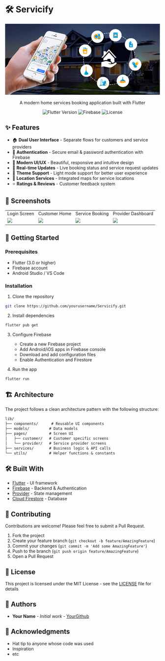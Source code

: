 # 🛠️ Servicify

<div align="center">
  <img src="assets/images/Banner.png" alt="Servicify Banner" width="600"/>
  
  <p>A modern home services booking application built with Flutter</p>

  ![Flutter Version](https://img.shields.io/badge/Flutter-3.0+-02569B?logo=flutter)
  ![Firebase](https://img.shields.io/badge/Firebase-FFCA28?logo=firebase&logoColor=black)
  ![License](https://img.shields.io/badge/License-MIT-green.svg)
</div>

## ✨ Features

- 🏠 **Dual User Interface** - Separate flows for customers and service providers
- 🔐 **Authentication** - Secure email & password authentication with Firebase
- 🎨 **Modern UI/UX** - Beautiful, responsive and intuitive design
- 📱 **Real-time Updates** - Live booking status and service request updates
- 🌙 **Theme Support** - Light mode support for better user experience
- 📍 **Location Services** - Integrated maps for service locations
- ⭐ **Ratings & Reviews** - Customer feedback system

## 📱 Screenshots

<table>
  <tr>
    <td>Login Screen</td>
    <td>Customer Home</td>
    <td>Service Booking</td>
    <td>Provider Dashboard</td>
  </tr>
  <tr>
    <td><img src="screenshots/login.png" width="200"/></td>
    <td><img src="screenshots/home.png" width="200"/></td>
    <td><img src="screenshots/booking.png" width="200"/></td>
    <td><img src="screenshots/provider.png" width="200"/></td>
  </tr>
</table>

## 🚀 Getting Started

### Prerequisites

- Flutter (3.0 or higher)
- Firebase account
- Android Studio / VS Code

### Installation

1. Clone the repository
```bash
git clone https://github.com/yourusername/Servicify.git
```

2. Install dependencies
```bash
flutter pub get
```

3. Configure Firebase
   - Create a new Firebase project
   - Add Android/iOS apps in Firebase console
   - Download and add configuration files
   - Enable Authentication and Firestore

4. Run the app
```bash
flutter run
```

## 🏗️ Architecture

The project follows a clean architecture pattern with the following structure:

```
lib/
├── components/      # Reusable UI components
├── models/         # Data models
├── pages/          # Screen UI
│   ├── customer/   # Customer specific screens
│   └── provider/   # Service provider screens
├── services/       # Business logic & API calls
└── utils/          # Helper functions & constants
```

## 🛠️ Built With

- [Flutter](https://flutter.dev/) - UI framework
- [Firebase](https://firebase.google.com/) - Backend & Authentication
- [Provider](https://pub.dev/packages/provider) - State management
- [Cloud Firestore](https://firebase.google.com/products/firestore) - Database

## 🤝 Contributing

Contributions are welcome! Please feel free to submit a Pull Request.

1. Fork the project
2. Create your feature branch (`git checkout -b feature/AmazingFeature`)
3. Commit your changes (`git commit -m 'Add some AmazingFeature'`)
4. Push to the branch (`git push origin feature/AmazingFeature`)
5. Open a Pull Request

## 📄 License

This project is licensed under the MIT License - see the [LICENSE](LICENSE) file for details

## 👥 Authors

- **Your Name** - *Initial work* - [YourGithub](https://github.com/yourusername)

## 🙏 Acknowledgments

- Hat tip to anyone whose code was used
- Inspiration
- etc
